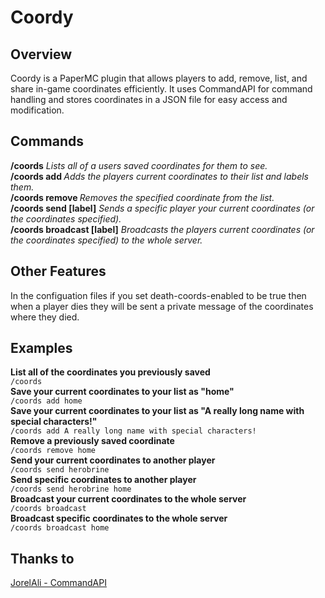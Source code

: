 # Coordy
## Overview 
Coordy is a PaperMC plugin that allows players to add, remove, list, and share in-game coordinates efficiently. It uses CommandAPI for command handling and stores coordinates in a JSON file for easy access and modification.

## Commands 
**/coords** *Lists all of a users saved coordinates for them to see.*  
**/coords add <label>** *Adds the players current coordinates to their list and labels them.*  
**/coords remove <label>** *Removes the specified coordinate from the list.*  
**/coords send <player> [label]** *Sends a specific player your current coordinates (or the coordinates specified).*  
**/coords broadcast [label]** *Broadcasts the players current coordinates (or the coordinates specified) to the whole server.*  

## Other Features 
In the configuation files if you set death-coords-enabled to be true then when a player dies they will be sent a private message of the coordinates where they died.  
## Examples 
**List all of the coordinates you previously saved**  
`/coords`  
**Save your current coordinates to your list as "home"**  
`/coords add home`  
**Save your current coordinates to your list as "A really long name with special characters!"**  
`/coords add A really long name with special characters!`  
**Remove a previously saved coordinate**  
`/coords remove home`  
**Send your current coordinates to another player**  
`/coords send herobrine`  
**Send specific coordinates to another player**  
`/coords send herobrine home`  
**Broadcast your current coordinates to the whole server**  
`/coords broadcast`  
**Broadcast specific coordinates to the whole server**  
`/coords broadcast home`  
## Thanks to
[JorelAli - CommandAPI](https://github.com/jorelali/commandapi)
